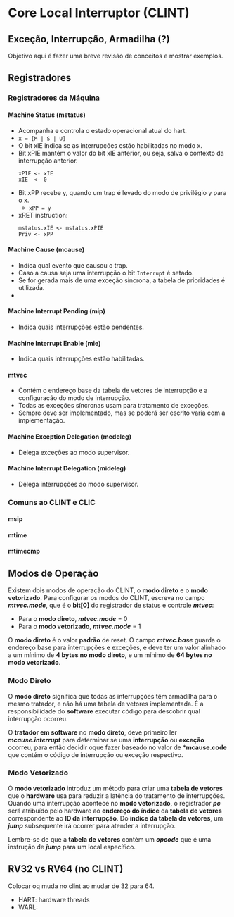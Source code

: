# Core Local Interruptor (CLINT)

## Exceção, Interrupção, Armadilha (?)

Objetivo aqui é fazer uma breve revisão de conceitos e mostrar exemplos.

## Registradores

### Registradores da Máquina

#### Machine Status (mstatus)

- Acompanha e controla o estado operacional atual do hart.
- `x = [M | S | U]`
- O bit xIE indica se as interrupções estão habilitadas no modo x.
- Bit xPIE mantém o valor do bit xIE anterior, ou seja, salva o contexto da interrupção anterior.
    ```
    xPIE <- xIE
    xIE  <- 0
    ```
- Bit xPP recebe y, quando um trap é levado do modo de privilégio y para o x.
  - `xPP = y`
- xRET instruction:
  ```
  mstatus.xIE <- mstatus.xPIE
  Priv <- xPP
  ```

#### Machine Cause (mcause)

- Indica qual evento que causou o trap.
- Caso a causa seja uma interrupção o bit `Interrupt` é setado.
- Se for gerada mais de uma exceção síncrona, a tabela de prioridades é utilizada.
- 

#### Machine Interrupt Pending (mip)

- Indica quais interrupções estão pendentes.

#### Machine Interrupt Enable (mie)

- Indica quais interrupções estão habilitadas.

#### mtvec

- Contém o endereço base da tabela de vetores de interrupção e a configuração do modo de interrupção.
- Todas as exceções síncronas usam para tratamento de exceções.
- Sempre deve ser implementado, mas se poderá ser escrito varia com a implementação. 

#### Machine Exception Delegation (medeleg)

- Delega exceções ao modo supervisor.

#### Machine Interrupt Delegation (mideleg)

- Delega interrupções ao modo supervisor.

### Comuns ao CLINT e CLIC

#### msip

#### mtime

#### mtimecmp

## Modos de Operação

Existem dois modos de operação do CLINT, o **modo direto** e o **modo vetorizado**.
Para configurar os modos do CLINT, escreva no campo ***mtvec.mode***, que é o **bit[0]**
do registrador de status e controle ***mtvec***:

- Para o **modo direto**, ***mtvec.mode*** = 0
- Para o **modo vetorizado**, ***mtvec.mode*** = 1

O **modo direto** é o valor **padrão** de reset. O campo ***mtvec.base*** guarda o endereço base para
interrupções e exceções, e deve ter um valor alinhado a um mínimo de **4 bytes no modo direto**, e
um mínimo de **64 bytes no modo vetorizado**.

### Modo Direto

O **modo direto** significa que todas as interrupções têm armadilha para o mesmo tratador, e não há uma tabela de vetores implementada.
É a responsibilidade do **software** executar código para descobrir qual interrupção ocorreu.

O **tratador em software** no **modo direto**, deve primeiro ler ***mcause.interrupt*** para determinar se uma **interrupção** ou **exceção** ocorreu,
para então decidir oque fazer baseado no valor de ***mcause.code** que contém o código de interrupção ou exceção respectivo.

### Modo Vetorizado

O **modo vetorizado** introduz um método para criar uma **tabela de vetores** que o **hardware** usa para reduzir a latência do tratamento de interrupções.
Quando uma interrupção acontece no **modo vetorizado**, o registrador ***pc*** será atribuído pelo hardware ao **endereço do índice** da **tabela de vetores**
correspondente ao **ID da interrupção**. Do **índice da tabela de vetores**, um ***jump*** subsequente irá ocorrer para atender a interrupção.

Lembre-se de que a **tabela de vetores** contém um ***opcode*** que é uma instrução de ***jump*** para um local específico.

## RV32 vs RV64 (no CLINT)

Colocar oq muda no clint ao mudar de 32 para 64.


- HART: hardware threads
- WARL: 
